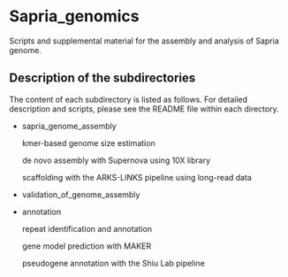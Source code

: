 # Sapria_genomics
Scripts and supplemental material for the assembly and analysis of Sapria genome.

Description of the subdirectories
----------------------
The content of each subdirectory is listed as follows. For detailed description and scripts, please see the README file within each directory.

- sapria_genome_assembly
  
  kmer-based genome size estimation
  
  de novo assembly with Supernova using 10X library
 
  scaffolding with the ARKS-LINKS pipeline using long-read data 
- validation_of_genome_assembly
- annotation
  
  repeat identification and annotation
  
  gene model prediction with MAKER
  
  pseudogene annotation with the Shiu Lab pipeline

